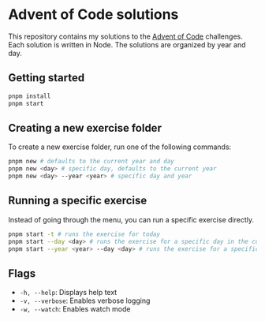 # Advent of Code solutions

This repository contains my solutions to the [Advent of Code](https://adventofcode.com/) challenges.
Each solution is written in Node. The solutions are organized by year and day.

## Getting started

```bash
pnpm install
pnpm start
```

## Creating a new exercise folder

To create a new exercise folder, run one of the following commands:
```bash
pnpm new # defaults to the current year and day
pnpm new <day> # specific day, defaults to the current year
pnpm new <day> --year <year> # specific day and year
```

## Running a specific exercise

Instead of going through the menu, you can run a specific exercise directly.
```bash
pnpm start -t # runs the exercise for today
pnpm start --day <day> # runs the exercise for a specific day in the current year
pnpm start --year <year> --day <day> # runs the exercise for a specific year and day
```

## Flags

- `-h, --help`: Displays help text
- `-v, --verbose`: Enables verbose logging
- `-w, --watch`: Enables watch mode
